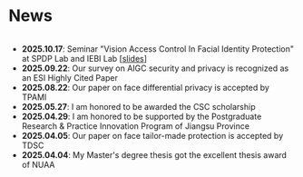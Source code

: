 # News

<style>
  .scrollable {
    max-height: 260px; 
    overflow-y: scroll; 
  }
</style>

<div class="scrollable">
  <ul>
        <li><strong>2025.10.17</strong>: Seminar "Vision Access Control In Facial Identity Protection" at SPDP Lab and IEBI Lab [<a href="https://daizigege.github.io/pdf/Vision_Access_Control_In_Facial_Identity_Protection.pdf">slides</a>]  </li>
        <li><strong>2025.09.22</strong>:  Our survey on AIGC  security and privacy  is recognized as an ESI Highly Cited Paper </li>
        <li><strong>2025.08.22</strong>:  Our paper on face differential privacy is accepted by TPAMI </li>
        <li><strong>2025.05.27</strong>:  I am honored to be  awarded the CSC scholarship</li>
        <li><strong>2025.04.29</strong>:  I am honored to be supported by the Postgraduate Research & Practice Innovation Program of Jiangsu Province </li>
        <li><strong>2025.04.05</strong>:  Our paper on face tailor-made  protection  is accepted by TDSC </li>
        <li><strong>2025.04.04</strong>:  My Master's degree thesis got the excellent thesis award of NUAA </li>
  </ul>
</div>




  

